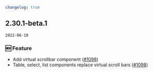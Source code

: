 ```yaml
changelog: true
```

## 2.30.1-beta.1

`2022-06-10`

### 🆕 Feature

- Add virtual scrollbar component ([#1098](https://github.com/arco-design/arco-design-vue/pull/1098))
- Table, select, list components replace virtual scroll bars ([#1098](https://github.com/arco-design/arco-design-vue/pull/1098))

